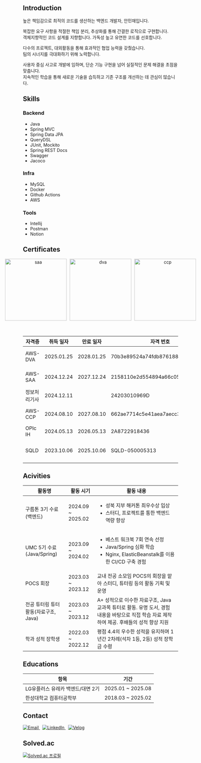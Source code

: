 ## Introduction
높은 책임감으로 최적의 코드를 생산하는 백엔드 개발자, 안민재입니다.

복잡한 요구 사항을 적절한 책임 분리, 추상화를 통해 간결한 로직으로 구현합니다.<br/>
객체지향적인 코드 설계를 지향합니다. 가독성 높고 유연한 코드를 선호합니다.

다수의 프로젝트, 대외활동을 통해 효과적인 협업 능력을 갖췄습니다.<br/>
팀의 시너지를 극대화하기 위해 노력합니다.

사용자 중심 사고로 개발에 임하며, 단순 기능 구현을 넘어 실질적인 문제 해결을 초점을 맞춥니다.<br/>
지속적인 학습을 통해 새로운 기술을 습득하고 기존 구조를 개선하는 데 관심이 많습니다.

## Skills
### Backend
- Java
- Spring MVC
- Spring Data JPA
- QueryDSL
- JUnit, Mockito
- Spring REST Docs
- Swagger
- Jacoco
  
### Infra
- MySQL
- Docker
- Github Actions
- AWS

### Tools
- Intellij
- Postman
- Notion

## Certificates

<div style="display: flex; justify-content: center; gap: 10px;" align="center">
  <img src="https://github.com/user-attachments/assets/6f0e0ba2-d8b1-401b-97f6-e3a735a7e69b" alt="saa" width="200" height="200">
  <img src="https://github.com/user-attachments/assets/f5d43514-6b7f-4ba9-b862-4889c3c0f65d" alt="dva" width="200" height="200">
  <img src="https://github.com/user-attachments/assets/13e719dc-d4e6-4d55-bc2b-75ee7b459573" alt="ccp" width="200" height="200">
</div>
<br/><br/>

<table>
  <thead>
    <tr>
      <th>자격증</th>
      <th>취득 일자</th>
      <th>만료 일자</th>
      <th>자격 번호</th>
      <th>발급 기관</th>
    </tr>
  </thead>
  <tbody>
    <tr>
      <td>AWS-DVA</td>
      <td>2025.01.25</td>
      <td>2028.01.25</td>
      <td>70b3e89524a74fdb876188b8a972c647</td>
      <td>Amazon Web Services</td>
    </tr>
    <tr>
      <td>AWS-SAA</td>
      <td>2024.12.24</td>
      <td>2027.12.24</td>
      <td>2158110e2d554894a66c05fdf7248672</td>
      <td>Amazon Web Services</td>
    </tr>
    <tr>
      <td>정보처리기사</td>
      <td>2024.12.11</td>
      <td></td>
      <td>24203010969D</td>
      <td>한국산업인력공단</td>
    </tr>
    <tr>
      <td>AWS-CCP</td>
      <td>2024.08.10</td>
      <td>2027.08.10</td>
      <td>662ae7714c5e41aea7aecc310067ceff</td>
      <td>Amazon Web Services</td>
    </tr>
    <tr>
      <td>OPIc IH</td>
      <td>2024.05.13</td>
      <td>2026.05.13</td>
      <td>2A8722918436</td>
      <td>ACTFL</td>
    </tr>
    <tr>
      <td>SQLD</td>
      <td>2023.10.06</td>
      <td>2025.10.06</td>
      <td>SQLD-050005313</td>
      <td>한국데이터산업진흥원</td>
    </tr>
  </tbody>
</table>

## Acivities
<table>
  <thead>
    <tr>
      <th>활동명</th>
      <th>활동 시기</th>
      <th>활동 내용</th>
    </tr>
  </thead>
  <tbody>
    <tr>
      <td>구름톤 3기 수료(백엔드)</td>
      <td>2024.09 ~ 2025.02</td>
      <td>
        <ul>
          <li>성북 지부 해커톤 최우수상 입상</li>
          <li>스터디, 프로젝트를 통한 백엔드 역량 향상</li>
        </ul>
      </td>
    </tr>
    <tr>
      <td>UMC 5기 수료(Java/Spring)</td>
      <td>2023.09 ~ 2024.02</td>
      <td>
        <ul>
          <li>베스트 워크북 7회 연속 선정</li>
          <li>Java/Spring 심화 학습</li>
          <li>Nginx, ElasticBeanstalk를 이용한 CI/CD 구축 경험</li>
        </ul>
      </td>
    </tr>
    <tr>
      <td>POCS 회장</td>
      <td>2023.03 ~ 2023.12</td>
      <td>교내 전공 소모임 POCS의 회장을 맡아 스터디, 튜터링 등의 활동 기획 및 운영</td>
    </tr>
    <tr>
      <td>전공 튜터링 튜터 활동(자료구조, Java)</td>
      <td>2023.03 ~ 2023.12</td>
      <td>A+ 성적으로 이수한 자료구조, Java 교과목 튜터로 활동. 유명 도서, 경험 내용을 바탕으로 직접 학습 자료 제작하여 제공. 후배들의 성적 향상 지원</td>
    </tr>
    <tr>
      <td>학과 성적 장학생</td>
      <td>2022.03 ~ 2022.12</td>
      <td>평점 4.4의 우수한 성적을 유지하며 1년간 2차례(석차 1등, 2등) 성적 장학금 수령</td>
    </tr>
  </tbody>
</table>

## Educations
<table>
  <thead>
    <th>항목</th>
    <th>기간</th>
  </thead>
  <tr>
    <td>LG유플러스 유레카 백엔드/대면 2기</td><td>2025.01 ~ 2025.08</td>
  </tr>
  <tr>
    <td>한성대학교 컴퓨터공학부</td><td>2018.03 ~ 2025.02</td>
  </tr>
</table>

## Contact
<a href="mailto:mj3242@naver.com">
  <img src="https://img.shields.io/badge/Email-D14836?style=flat&logo=gmail&logoColor=white" alt="Email">
</a> &nbsp
<a href="https://www.linkedin.com/in/%EB%AF%BC%EC%9E%AC-%EC%95%88-1866b4287/">
  <img src="https://img.shields.io/badge/LinkedIn-0077B5?style=flat&logo=linkedin&logoColor=white" alt="LinkedIn">
</a> &nbsp
<a href="https://velog.io/@mj3242/posts">
  <img src="https://img.shields.io/badge/Velog-20C997?style=flat&logo=Velog&logoColor=white" alt="Velog">
</a> 


## Solved.ac
[![Solved.ac 프로필](http://mazassumnida.wtf/api/v2/generate_badge?boj=mj3242)](https://solved.ac/mj3242)


